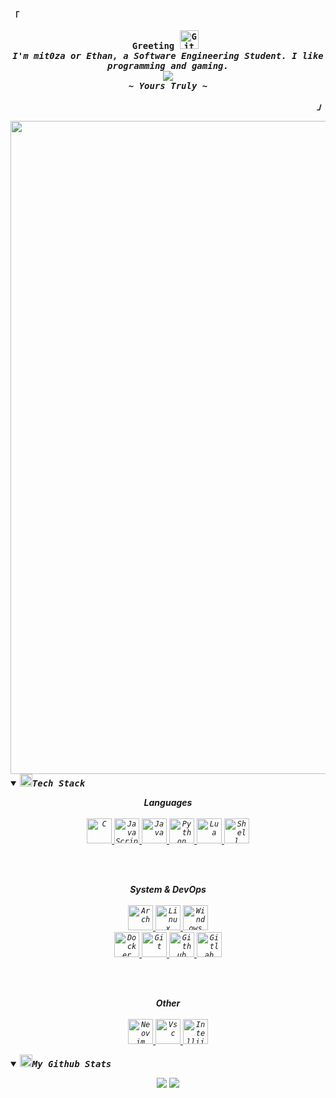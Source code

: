 
<div align="justify">

<!-- Profile -->
<p align="left"><strong><samp>「</samp></strong></p>
  <p align="center">
    <samp>
      <b>
        Greeting
        <img src="https://media.giphy.com/media/W5eoZHPpUx9sapR0eu/giphy.gif" width="30px" alt="Git"/>&nbsp;<i>
      <br>
        I'm mit0za or Ethan, a Software Engineering Student. I like programming and gaming.
      </b>
      <br>
        <image src="https://readme-typing-svg.herokuapp.com?font=Iosevka&weight=410&size=16&pause=1000&color=F710DF&width=435&lines=I+like+Penguins+and+programming.">
      <br>
      <b>
        ~ Yours Truly ~
      </b>
    </samp>
  </p>
<p align="right"><strong><samp>」</samp></strong></p>

<!--horizontal divider(gradiant)-->
<img src="https://user-images.githubusercontent.com/73097560/115834477-dbab4500-a447-11eb-908a-139a6edaec5c.gif" width="1045">


<!-- About me -->
<details open>
<summary><img src="https://media2.giphy.com/media/QssGEmpkyEOhBCb7e1/giphy.gif?cid=ecf05e47a0n3gi1bfqntqmob8g9aid1oyj2wr3ds3mg700bl&rid=giphy.gif" width="20px" height="20px"><samp><b>Tech Stack</b></samp></summary>
<p align="center">
<b>Languages</b>
  <br>
  <br>
  <!-- C -->
  <a href="https://en.wikipedia.org/wiki/C_(programming_language)" target="_blank">
    <code><img src="https://img.icons8.com/?size=512&id=40670&format=png" alt="C" height="40"/></code>
  </a>
  <!-- JavaScript -->
  <a href="https://developer.mozilla.org/en-US/docs/Web/JavaScript" target="_blank">
    <code><img src="https://img.icons8.com/?size=512&id=108784&format=png" alt="JavaScript" height="40"/></code>
  </a>
  </a>
  <!-- Java -->
  <a href="https://www.java.com" target="_blank">
    <code><img src="https://img.icons8.com/?size=512&id=13679&format=png" alt="Java" height="40"/></code>
  </a>
  <!-- Python -->
  <a href="https://www.python.org/" target="_blank">
    <code><img src="https://img.icons8.com/?size=512&id=13441&format=png" alt="Python" height="40"/></code>
  </a>
  <!-- Lua -->
    <a href="https://www.lua.org/" target="_blank">
    <code><img src="https://img.icons8.com/?size=512&id=KppI8aNv6oQe&format=png" alt="Lua" height="40"/></code>
  </a>
  <!-- Shell -->
      <a href="https://en.wikipedia.org/wiki/Bash_(Unix_shell)" target="_blank">
    <code><img src="https://img.icons8.com/?size=512&id=9MJf0ngDwS8z&format=png" alt="Shell" height="40"/></code>
  </a>
</p>

<br>
<br>


<p align="center">
  <b>System & DevOps</b>
  <br>
  <br>
<!-- Arch -->
    <a href="https://archlinux.org/" target="_blank">
    <code><img src="https://www.shareicon.net/data/2015/09/16/101867_archlinux_512x512.png" alt="Arch" height="40"/></code>
  </a>	
    <!-- Linux -->
  <a href="https://en.wikipedia.org/wiki/Linux" target="_blank">
    <code><img src="https://img.icons8.com/?size=512&id=17842&format=png" alt="Linux" height="40"/></code>
  </a>
  <!-- Windows 10 -->
  <a href="https://en.wikipedia.org/wiki/Microsoft_Windows" target="_blank">
    <code><img src="https://img.icons8.com/?size=512&id=108792&format=png" alt="Windows" height="40"/></code>
  </a>
  <br>
  <!-- Docker -->
  <a href="https://docker.com" target="_blank">
    <code><img src="https://img.icons8.com/?size=512&id=22813&format=png" alt="Docker" height="40"/></code>
  </a>
  <!-- Git -->
  <a href="https://git-scm.com/" target="_blank">
    <code><img src="https://img.icons8.com/?size=512&id=20906&format=png" alt="Git" height="40"/></code>
  </a>
  <!-- Github -->
  <a href="https://github.com/" target="_blank">
    <code><img src="https://img.icons8.com/?size=512&id=63777&format=png" alt="Github" height="40"/></code>
  </a>
    <!-- Git -->
  <a href="https://gitlab.com/" target="_blank">
    <code><img src="https://img.icons8.com/?size=512&id=34886&format=png" alt="Gitlab" height="40"/></code>
  </a>
</p>

<br>
<br>

<p align="center">
  <b>Other</b>
  <br>
  <br>
  <!-- Neovim -->
  <a href="https://neovim.io/" target="_blank">
    <code><img src="https://upload.wikimedia.org/wikipedia/commons/3/3a/Neovim-mark.svg" alt="Neovim" height="40"/></code>
        <!-- VSC -->
  <a href="https://code.visualstudio.com/" target="_blank">
    <code><img src="https://img.icons8.com/?size=512&id=9OGIyU8hrxW5&format=png" alt="Vsc" height="40"/></code>
      <!-- Intellij -->
  <a href="https://www.jetbrains.com/idea/" target="_blank">
    <code><img src="https://img.icons8.com/?size=512&id=61466&format=png" alt="Intellij" height="40"/></code>
    
  </a>
  </a>
</p>
</details>




<details open>
<summary><img src="https://media3.giphy.com/media/v1.Y2lkPTc5MGI3NjExNGZlNzZmZjc5Mzc2M2JmNmM4MDZiYjU2ODgyYThiZjE1ODNlMGVkNiZlcD12MV9pbnRlcm5hbF9naWZzX2dpZklkJmN0PXM/KzJkzjggfGN5Py6nkT/giphy.gif" width="20px" height="20px"><samp><b>My Github Stats</b></samp></summary>
<p align = "center">
  <img src = "https://github-readme-stats.vercel.app/api?username=mit0za&theme=bear&show_icons=true">
  <img src = "https://github-readme-stats.vercel.app/api/top-langs/?username=mit0za&theme=bear">
</p>
</details>



